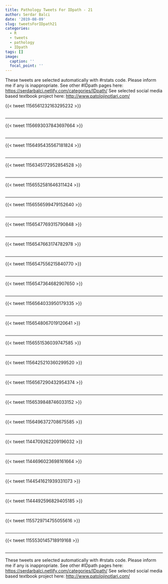 ```yaml
---
title: Pathology Tweets For IDpath - 21
author: Serdar Balci
date: '2019-08-09'
slug: tweetsForIDpath21
categories:
  - R
  - tweets
  - pathology
  - IDpath
tags: []
image:
  caption: ''
  focal_point: ''
---
```



These tweets are selected automatically with #rstats code. Please inform me if any is inappropriate.
See other #IDpath pages here: https://serdarbalci.netlify.com/categories/IDpath/ 
See selected social media based textbook project here: http://www.patolojinotlari.com/

{{< tweet 1156561232163295232 >}}
<br>
<br>
<hr>
{{< tweet 1156693037843697664 >}}
<br>
<br>
<hr>
{{< tweet 1156495435567181824 >}}
<br>
<br>
<hr>
{{< tweet 1156345172952854528 >}}
<br>
<br>
<hr>
{{< tweet 1156552581646311424 >}}
<br>
<br>
<hr>
{{< tweet 1156556599479152640 >}}
<br>
<br>
<hr>
{{< tweet 1156547769315790848 >}}
<br>
<br>
<hr>
{{< tweet 1156547663174782978 >}}
<br>
<br>
<hr>
{{< tweet 1156547556215840770 >}}
<br>
<br>
<hr>
{{< tweet 1156547364682907650 >}}
<br>
<br>
<hr>
{{< tweet 1156564033950179335 >}}
<br>
<br>
<hr>
{{< tweet 1156548067019120641 >}}
<br>
<br>
<hr>
{{< tweet 1156551536039747585 >}}
<br>
<br>
<hr>
{{< tweet 1156425210360299520 >}}
<br>
<br>
<hr>
{{< tweet 1156567290432954374 >}}
<br>
<br>
<hr>
{{< tweet 1156539848746033152 >}}
<br>
<br>
<hr>
{{< tweet 1156496372708675585 >}}
<br>
<br>
<hr>
{{< tweet 1144709262209196032 >}}
<br>
<br>
<hr>
{{< tweet 1144696023698161664 >}}
<br>
<br>
<hr>
{{< tweet 1144541621939331073 >}}
<br>
<br>
<hr>
{{< tweet 1144492596829405185 >}}
<br>
<br>
<hr>
{{< tweet 1155729714755055616 >}}
<br>
<br>
<hr>
{{< tweet 1155530145718919168 >}}
<br>
<br>
<hr>


These tweets are selected automatically with #rstats code. Please inform me if any is inappropriate.
See other #IDpath pages here: https://serdarbalci.netlify.com/categories/IDpath/ 
See selected social media based textbook project here: http://www.patolojinotlari.com/
